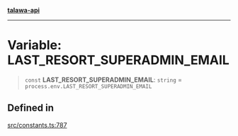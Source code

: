 [**talawa-api**](../../README.md)

***

# Variable: LAST\_RESORT\_SUPERADMIN\_EMAIL

> `const` **LAST\_RESORT\_SUPERADMIN\_EMAIL**: `string` = `process.env.LAST_RESORT_SUPERADMIN_EMAIL`

## Defined in

[src/constants.ts:787](https://github.com/Suyash878/talawa-api/blob/095e6964ce2a06c1c30d1acf81b6162203f1db91/src/constants.ts#L787)
